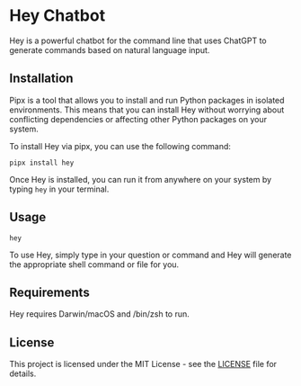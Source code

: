 # Hey Chatbot

Hey is a powerful chatbot for the command line that uses ChatGPT to generate commands based on natural language input.

## Installation
Pipx is a tool that allows you to install and run Python packages in isolated environments. This means that you can install Hey without worrying about conflicting dependencies or affecting other Python packages on your system.

To install Hey via pipx, you can use the following command:

```
pipx install hey
```
Once Hey is installed, you can run it from anywhere on your system by typing `hey` in your terminal.

## Usage

```
hey
```
To use Hey, simply type in your question or command and Hey will generate the appropriate shell command or file for you.

## Requirements

Hey requires Darwin/macOS and /bin/zsh to run.

## License

This project is licensed under the MIT License - see the [LICENSE](LICENSE) file for details.